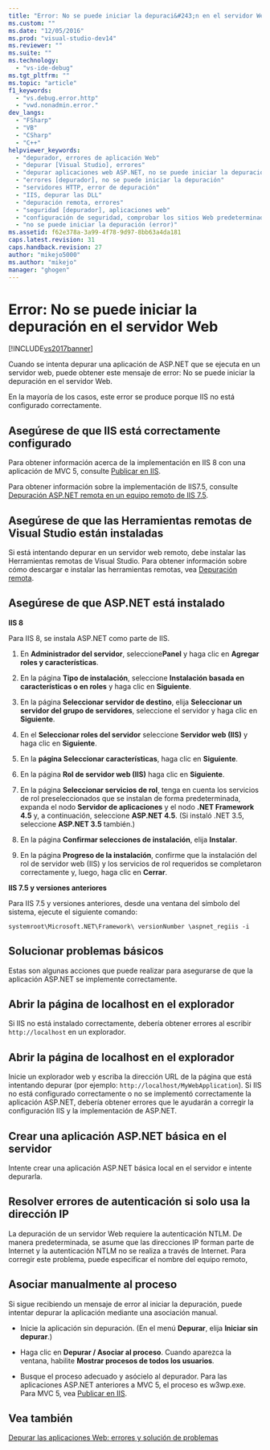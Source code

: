 ```yaml
---
title: "Error: No se puede iniciar la depuraci&#243;n en el servidor Web | Microsoft Docs"
ms.custom: ""
ms.date: "12/05/2016"
ms.prod: "visual-studio-dev14"
ms.reviewer: ""
ms.suite: ""
ms.technology: 
  - "vs-ide-debug"
ms.tgt_pltfrm: ""
ms.topic: "article"
f1_keywords: 
  - "vs.debug.error.http"
  - "vwd.nonadmin.error."
dev_langs: 
  - "FSharp"
  - "VB"
  - "CSharp"
  - "C++"
helpviewer_keywords: 
  - "depurador, errores de aplicación Web"
  - "depurar [Visual Studio], errores"
  - "depurar aplicaciones web ASP.NET, no se puede iniciar la depuración (error)"
  - "errores [depurador], no se puede iniciar la depuración"
  - "servidores HTTP, error de depuración"
  - "IIS, depurar las DLL"
  - "depuración remota, errores"
  - "seguridad [depurador], aplicaciones web"
  - "configuración de seguridad, comprobar los sitios Web predeterminados"
  - "no se puede iniciar la depuración (error)"
ms.assetid: f62e378a-3a99-4f78-9d97-8bb63a4da181
caps.latest.revision: 31
caps.handback.revision: 27
author: "mikejo5000"
ms.author: "mikejo"
manager: "ghogen"
---
```

# Error: No se puede iniciar la depuraci&#243;n en el servidor Web
[!INCLUDE[vs2017banner](../code-quality/includes/vs2017banner.md)]

Cuando se intenta depurar una aplicación de ASP.NET que se ejecuta en un servidor web, puede obtener este mensaje de error: No se puede iniciar la depuración en el servidor Web.  
  
 En la mayoría de los casos, este error se produce porque IIS no está configurado correctamente.  
  
##  <a name="vxtbshttpservererrorsthingstocheck"></a> Asegúrese de que IIS está correctamente configurado  
 Para obtener información acerca de la implementación en IIS 8 con una aplicación de MVC 5, consulte [Publicar en IIS](https://docs.asp.net/en/latest/publishing/iis.html).  
  
 Para obtener información sobre la implementación de IIS7.5, consulte [Depuración ASP.NET remota en un equipo remoto de IIS 7.5](../debugger/remote-debugging-aspnet-on-a-remote-iis-7-5-computer.md).  
  
##  <a name="vxtbshttpservererrorswebapplicationsonremoteservers"></a> Asegúrese de que las Herramientas remotas de Visual Studio están instaladas  
 Si está intentando depurar en un servidor web remoto, debe instalar las Herramientas remotas de Visual Studio. Para obtener información sobre cómo descargar e instalar las herramientas remotas, vea [Depuración remota](../debugger/remote-debugging.md).  
  
##  <a name="vxtbshttpservererrorsanchor2"></a> Asegúrese de que ASP.NET está instalado  
 **IIS 8**  
  
 Para IIS 8, se instala ASP.NET como parte de IIS.  
  
1.  En **Administrador del servidor**, seleccione**Panel** y haga clic en **Agregar roles y características**.  
  
2.  En la página **Tipo de instalación**, seleccione **Instalación basada en características o en roles** y haga clic en **Siguiente**.  
  
3.  En la página **Seleccionar servidor de destino**, elija **Seleccionar un servidor del grupo de servidores**, seleccione el servidor y haga clic en **Siguiente**.  
  
4.  En el **Seleccionar roles del servidor** seleccione **Servidor web \(IIS\)** y haga clic en **Siguiente**.  
  
5.  En la **página Seleccionar características**, haga clic en **Siguiente**.  
  
6.  En la página **Rol de servidor web \(IIS\)** haga clic en **Siguiente**.  
  
7.  En la página **Seleccionar servicios de rol**, tenga en cuenta los servicios de rol preseleccionados que se instalan de forma predeterminada, expanda el nodo **Servidor de aplicaciones** y el nodo **.NET Framework 4.5** y, a continuación, seleccione **ASP.NET 4.5**. \(Si instaló .NET 3.5, seleccione **ASP.NET 3.5** también.\)  
  
8.  En la página **Confirmar selecciones de instalación**, elija **Instalar**.  
  
9. En la página **Progreso de la instalación**, confirme que la instalación del rol de servidor web \(IIS\) y los servicios de rol requeridos se completaron correctamente y, luego, haga clic en **Cerrar**.  
  
 **IIS 7.5 y versiones anteriores**  
  
 Para IIS 7.5 y versiones anteriores, desde una ventana del símbolo del sistema, ejecute el siguiente comando:  
  
```  
systemroot\Microsoft.NET\Framework\ versionNumber \aspnet_regiis -i   
```  
  
## Solucionar problemas básicos  
 Estas son algunas acciones que puede realizar para asegurarse de que la aplicación ASP.NET se implemente correctamente.  
  
## Abrir la página de localhost en el explorador  
 Si IIS no está instalado correctamente, debería obtener errores al escribir `http://localhost` en un explorador.  
  
## Abrir la página de localhost en el explorador  
 Inicie un explorador web y escriba la dirección URL de la página que está intentando depurar \(por ejemplo: `http://localhost/MyWebApplication`\). Si IIS no está configurado correctamente o no se implementó correctamente la aplicación ASP.NET, debería obtener errores que le ayudarán a corregir la configuración IIS y la implementación de ASP.NET.  
  
## Crear una aplicación ASP.NET básica en el servidor  
 Intente crear una aplicación ASP.NET básica local en el servidor e intente depurarla.  
  
## Resolver errores de autenticación si solo usa la dirección IP  
 La depuración de un servidor Web requiere la autenticación NTLM. De manera predeterminada, se asume que las direcciones IP forman parte de Internet y la autenticación NTLM no se realiza a través de Internet. Para corregir este problema, puede especificar el nombre del equipo remoto,  
  
##  <a name="vxtbshttpservererrorsmanuallyattaching"></a> Asociar manualmente al proceso  
 Si sigue recibiendo un mensaje de error al iniciar la depuración, puede intentar depurar la aplicación mediante una asociación manual.  
  
-   Inicie la aplicación sin depuración. \(En el menú **Depurar**, elija **Iniciar sin depurar**.\)  
  
-   Haga clic en **Depurar \/ Asociar al proceso**.  Cuando aparezca la ventana, habilite **Mostrar procesos de todos los usuarios**.  
  
-   Busque el proceso adecuado y asócielo al depurador. Para las aplicaciones ASP.NET anteriores a MVC 5, el proceso es w3wp.exe. Para MVC 5, vea [Publicar en IIS](https://docs.asp.net/en/latest/publishing/iis.html).  
  
## Vea también  
 [Depurar las aplicaciones Web: errores y solución de problemas](../debugger/debugging-web-applications-errors-and-troubleshooting.md)